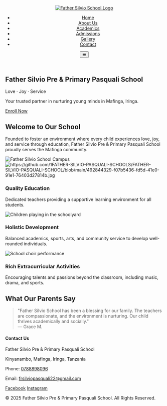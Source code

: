 <!DOCTYPE html>
<html lang="en">
<head>
  <meta charset="UTF-8" />
  <meta name="viewport" content="width=device-width, initial-scale=1" />
  <title>FATHER SILVIO PASQUALI PRE AND PRIMARY SCHOOL</title>
  <link rel="stylesheet" href="css/style.css" />
</head>
<body>
  <header>
    <div class="container header-flex">
      <a href="index.html" class="https://github.com/1FATHER-SILVIO-PASQUALI-SCHOOLS/FATHER-SILVIO-PASQUALI-SCHOOL/commit/af81feede23a79e225ed1c2881e5d7bf03705cf5#diff-f0e9679fc57f3edde891eb9f0e168409dc002c5ee9ac5abf9e3613ebcde01ee9">
        <img src="images/logo.png" alt="Father Silvio School Logo" class="logo" />
      </a>
      <nav>
        <ul class="nav-list">
          <li><a href="index.html" class="active">Home</a></li>
          <li><a href="about.html">About Us</a></li>
          <li><a href="academics.html">Academics</a></li>
          <li><a href="admissions.html">Admissions</a></li>
          <li><a href="gallery.html">Gallery</a></li>
          <li><a href="contact.html">Contact</a></li>
        </ul>
        <button id="menu-toggle" aria-label="Toggle navigation menu">&#9776;</button>
      </nav>
    </div>
  </header>

  <section class="hero">
    <div class="container hero-content">
      <h1>Father Silvio Pre & Primary Pasquali School</h1>
      <p class="motto">Love · Joy · Service</p>
      <p>Your trusted partner in nurturing young minds in Mafinga, Iringa.</p>
      <a href="admissions.html" class="btn">Enroll Now</a>
    </div>
  </section>

  <section class="overview container">
    <h2>Welcome to Our School</h2>
    <p>Founded to foster an environment where every child experiences love, joy, and service through education, Father Silvio Pre & Primary Pasquali School proudly serves the Mafinga community.</p>
    <img src="images/campus1.jpg" alt="Father Silvio School Campus" class="responsive-img" />
  </section>

  <section class="features container">
    <div class="feature">
      <img src="images/classroom.jpg" alt="https://github.com/1FATHER-SILVIO-PASQUALI-SCHOOLS/FATHER-SILVIO-PASQUALI-SCHOOL/blob/main/492844329-f07b5436-fd5d-41e0-91e1-76403d27814b.jpg" />
      <h3>Quality Education</h3>
      <p>Dedicated teachers providing a supportive learning environment for all students.</p>
    </div>
    <div class="feature">
      <img src="images/students_playing.jpg" alt="Children playing in the schoolyard" />
      <h3>Holistic Development</h3>
      <p>Balanced academics, sports, arts, and community service to develop well-rounded individuals.</p>
    </div>
    <div class="feature">
      <img src="images/choir.jpg" alt="School choir performance" />
      <h3>Rich Extracurricular Activities</h3>
      <p>Encouraging talents and passions beyond the classroom, including music, drama, and sports.</p>
    </div>
  </section>

  <section class="testimonial container">
    <h2>What Our Parents Say</h2>
    <blockquote>
      "Father Silvio School has been a blessing for our family. The teachers are compassionate, and the environment is nurturing. Our child thrives academically and socially." <br />— Grace M.
    </blockquote>
  </section>

  <footer>
    <div class="container footer-flex">
      <div>
        <h4>Contact Us</h4>
        <p>Father Silvio Pre & Primary Pasquali School</p>
        <p>Kinyanambo, Mafinga, Iringa, Tanzania</p>
        <p>Phone: <a href="tel:+255788898096">0788898096</a></p>
        <p>Email: <a href="mailto:frsilviopasquali22@gmail.com">frsilviopasquali22@gmail.com</a></p>
      </div>
      <div class="social-links">
        <a href="#" aria-label="Facebook" title="Facebook">Facebook</a>
        <a href="#" aria-label="Instagram" title="Instagram">Instagram</a>
      </div>
    </div>
    <p class="copyright">&copy; 2025 Father Silvio Pre & Primary Pasquali School. All Rights Reserved.</p>
  </footer>

  <script src="js/main.js"></script>
</body>
</html>
